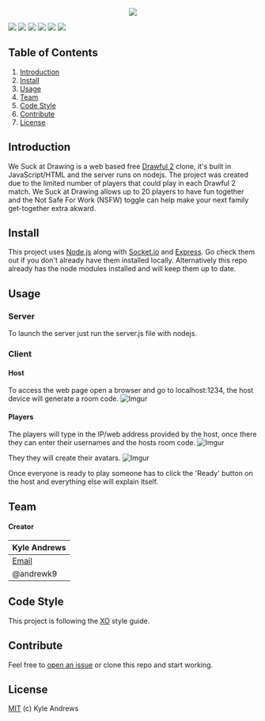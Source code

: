 <p align="center">
<a href="#"><img src="http://i.imgur.com/3NsWWYU.png"/></a>

<a href="https://travis-ci.org/AndrewK9/We-Suck-at-Drawing"><img src="https://img.shields.io/badge/build-passing-brightgreen.svg?style=flat-square"/></a>
<a href="https://nodejs.org/en/"><img src="https://img.shields.io/badge/platform-Node.js-brightgreen.svg?style=flat-square"/></a>
<a href="#install"><img src="https://img.shields.io/badge/dependencies-up%20to%20date-brightgreen.svg?style=flat-square"/></a>
<a href="https://github.com/sindresorhus/xo"><img src="https://img.shields.io/badge/code%20style-XO-5ed9c7.svg?style=flat-square"/></a>
<a href="https://github.com/AndrewK9/We-Suck-at-Drawing/issues"><img src="https://img.shields.io/badge/issues-0%20open-brightgreen.svg?style=flat-square"/></a>
<a href="https://github.com/AndrewK9/We-Suck-at-Drawing/blob/master/LICENSE"><img src="https://img.shields.io/badge/license-MIT-lightgray.svg?style=flat-square"/></a>
</p>

## Table of Contents
1. [Introduction](#introduction)
1. [Install](#install)
1. [Usage](#usage)
1. [Team](#team)
1. [Code Style](#code-style)
1. [Contribute](#contribute)
1. [License](#license)

## Introduction
We Suck at Drawing is a web based free [Drawful 2](http://jackboxgames.com/project/drawful2/) clone, it's built in JavaScript/HTML and the server runs on nodejs. The project was created due to the limited number of players that could play in each Drawful 2 match. We Suck at Drawing allows up to 20 players to have fun together and the Not Safe For Work (NSFW) toggle can help make your next family get-together extra akward.

## Install
This project uses [Node.js](https://nodejs.org/en/) along with [Socket.io](http://www.socket.io) and [Express](http://www.expressjs.com). Go check them out if you don't already have them installed locally. Alternatively this repo already has the node modules installed and will keep them up to date.

## Usage
### Server
To launch the server just run the server.js file with nodejs.

### Client
#### Host
To access the web page open a browser and go to localhost:1234, the host device will generate a room code.
![Imgur](http://i.imgur.com/7X995Ap.png)

#### Players
The players will type in the IP/web address provided by the host, once there they can enter their usernames and the hosts room code.
![Imgur](http://i.imgur.com/L67vH3K.png)

They they will create their avatars.
![Imgur](http://i.imgur.com/A3A3RFP.png)

Once everyone is ready to play someone has to click the 'Ready' button on the host and everything else will explain itself.

## Team
#### Creator

Kyle Andrews |
|-----|
| [Email](andrewskyle28@gmail.com) |
| @andrewk9 |

## Code Style
This project is following the [XO](https://github.com/sindresorhus/xo) style guide.


## Contribute
Feel free to [open an issue](https://github.com/AndrewK9/Resort-Visualizer/issues) or clone this repo and start working.

## License
[MIT](https://github.com/AndrewK9/Simple-Web-Chat/blob/master/LICENSE) (c) Kyle Andrews